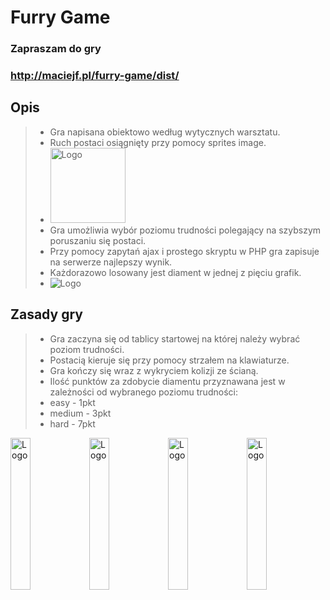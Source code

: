 
# Furry Game
### Zapraszam do gry 
### http://maciejf.pl/furry-game/dist/

## Opis


> - Gra napisana obiektowo według wytycznych warsztatu.
> - Ruch postaci osiągnięty przy pomocy sprites image. 
> - <img alt="Logo" src="http://maciejf.pl/img/girl.png" height="120px">
> - Gra umożliwia wybór poziomu trudności polegający na szybszym poruszaniu się postaci.
> - Przy pomocy zapytań ajax i prostego skryptu w PHP gra zapisuje na serwerze najlepszy wynik.
> - Każdorazowo losowany jest diament w jednej z pięciu grafik.
> - <img alt="Logo" src="http://maciejf.pl/img/diamonds2.png">


## Zasady gry

> - Gra zaczyna się od tablicy startowej na której należy wybrać poziom trudności.
> - Postacią kieruje się przy pomocy strzałem na klawiaturze.
> - Gra kończy się wraz z wykryciem kolizji ze ścianą.
> - Ilość punktów za zdobycie diamentu przyznawana jest w zależności od wybranego poziomu trudności:
   > - easy - 1pkt
   > - medium - 3pkt
   > - hard - 7pkt
>







<img alt="Logo" src="http://maciejf.pl/img/board1.jpg" width="25%"><img alt="Logo" src="http://maciejf.pl/img/board2.jpg" width="25%"><img alt="Logo" src="http://maciejf.pl/img/board3.jpg" width="25%"><img alt="Logo" src="http://maciejf.pl/img/board4.jpg" width="25%">
